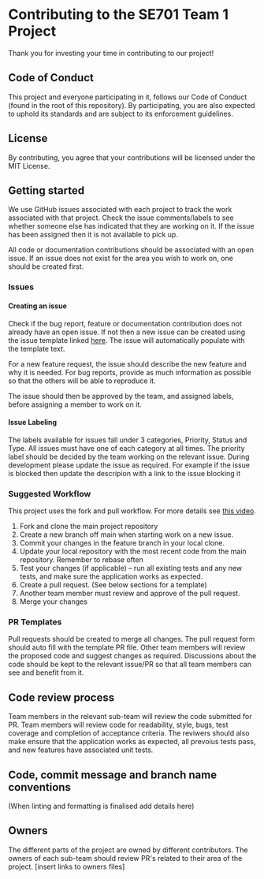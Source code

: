 # Contributing to the SE701 Team 1 Project

Thank you for investing your time in contributing to our project! 

## Code of Conduct
This project and everyone participating in it, follows our Code of Conduct (found in the root of this repository). By participating, you are also expected to uphold its standards and are subject to its enforcement guidelines.

## License
By contributing, you agree that your contributions will be licensed under the MIT License.

## Getting started
We use GitHub issues associated with each project to track the work associated with that project. Check the issue comments/labels to see whether someone else has indicated that they are working on it. If the issue has been assigned then it is not available to pick up. 

All code or documentation contributions should be associated with an open issue. If an issue does not exist for the area you wish to work on, one should be created first.

### Issues 
#### Creating an issue
Check if the bug report, feature or documentation contribution does not already have an open issue. If not then a new issue can be created using the issue template linked [here](https://github.com/SE701-T1/frontend/blob/main/.github/issue_template.md). The issue will automatically populate with the template text.

For a new feature request, the issue should describe the new feature and why it is needed. For bug reports, provide as much information as possible so that the others will be able to reproduce it. 

The issue should then be approved by the team, and assigned labels, before assigning a member to work on it.

#### Issue Labeling
The labels available for issues fall under 3 categories, Priority, Status and Type. All issues must have one of each category at all times. The priority label should be decided by the team working on the relevant issue. During development please update the issue as required. For example if the issue is blocked then update the descripion with a link to the issue blocking it

### Suggested Workflow
This project uses the fork and pull workflow. For more details see [this video](https://www.youtube.com/watch?v=nT8KGYVurIU).

1. Fork and clone the main project repository 
2. Create a new branch off main when starting work on a new issue.
3. Commit your changes in the feature branch in your local clone.
4. Update your local repository with the most recent code from the main repository. Remember to rebase often
5. Test your changes (if applicable) – run all existing tests and any new tests, and make sure the application works as expected. 
6. Create a pull request. (See below sections for a template) 
7. Another team member must review and approve of the pull request.  
8. Merge your changes

### PR Templates
Pull requests should be created to merge all changes. The pull request form should auto fill with the template PR file. Other team members will review the proposed code and suggest changes as required. Discussions about the code should be kept to the relevant issue/PR so that all team members can see and benefit from it.

## Code review process
Team members in the relevant sub-team will review the code submitted for PR. Team members will review code for readability, style, bugs, test coverage and completion of acceptance criteria. The reviwers should also make ensure that the application works as expected, all prevoius tests pass, and new features have associated unit tests.

## Code, commit message and branch name conventions
(When linting and formatting is finalised add details here)

## Owners
The different parts of the project are owned by different contributors. The owners of each sub-team should review PR's related to their area of the project. [insert links to owners files] 
